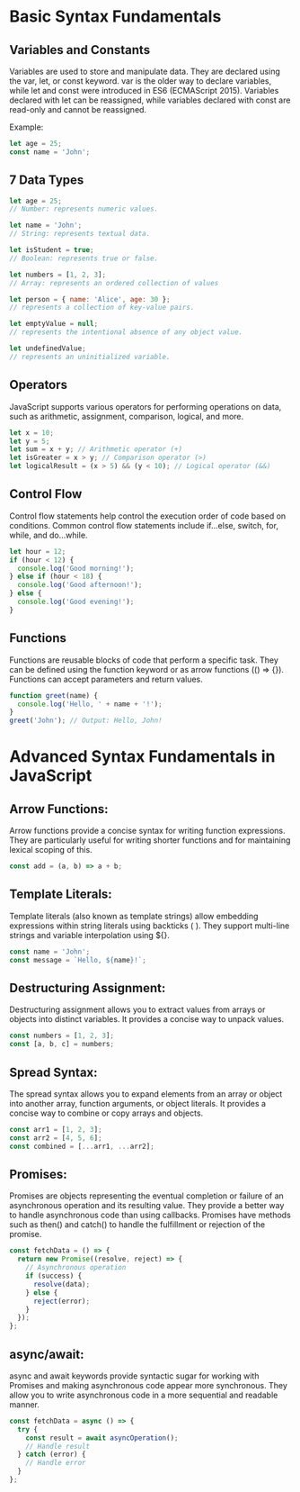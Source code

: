 # Basic Syntax Fundamentals

## Variables and Constants

Variables are used to store and manipulate data. They are declared using the var, let, or const keyword.
var is the older way to declare variables, while let and const were introduced in ES6 (ECMAScript 2015).
Variables declared with let can be reassigned, while variables declared with const are read-only and cannot be reassigned.

Example:
```js
let age = 25;
const name = 'John';
```

## 7 Data Types
```js
let age = 25; 
// Number: represents numeric values.

let name = 'John'; 
// String: represents textual data.

let isStudent = true; 
// Boolean: represents true or false.

let numbers = [1, 2, 3]; 
// Array: represents an ordered collection of values

let person = { name: 'Alice', age: 30 }; 
// represents a collection of key-value pairs.

let emptyValue = null; 
// represents the intentional absence of any object value.

let undefinedValue;
// represents an uninitialized variable.
```

## Operators
JavaScript supports various operators for performing operations on data, such as arithmetic, assignment, comparison, logical, and more.
```js
let x = 10;
let y = 5;
let sum = x + y; // Arithmetic operator (+)
let isGreater = x > y; // Comparison operator (>)
let logicalResult = (x > 5) && (y < 10); // Logical operator (&&)
```

## Control Flow
Control flow statements help control the execution order of code based on conditions.
Common control flow statements include if...else, switch, for, while, and do...while.

```js
let hour = 12;
if (hour < 12) {
  console.log('Good morning!');
} else if (hour < 18) {
  console.log('Good afternoon!');
} else {
  console.log('Good evening!');
}
```

## Functions

Functions are reusable blocks of code that perform a specific task.
They can be defined using the function keyword or as arrow functions (() => {}).
Functions can accept parameters and return values.

```js
function greet(name) {
  console.log('Hello, ' + name + '!');
}
greet('John'); // Output: Hello, John!
```
# Advanced Syntax Fundamentals in JavaScript

## Arrow Functions:
Arrow functions provide a concise syntax for writing function expressions.
They are particularly useful for writing shorter functions and for maintaining lexical scoping of this.
```js
const add = (a, b) => a + b;
```

## Template Literals:
Template literals (also known as template strings) allow embedding expressions within string literals using backticks ( ).
They support multi-line strings and variable interpolation using ${}.
```js
const name = 'John';
const message = `Hello, ${name}!`;
```

## Destructuring Assignment:
Destructuring assignment allows you to extract values from arrays or objects into distinct variables.
It provides a concise way to unpack values.

```js
const numbers = [1, 2, 3];
const [a, b, c] = numbers;
```

## Spread Syntax:
The spread syntax allows you to expand elements from an array or object into another array, function arguments, or object literals.
It provides a concise way to combine or copy arrays and objects.
```js
const arr1 = [1, 2, 3];
const arr2 = [4, 5, 6];
const combined = [...arr1, ...arr2];
```

## Promises:
Promises are objects representing the eventual completion or failure of an asynchronous operation and its resulting value.
They provide a better way to handle asynchronous code than using callbacks.
Promises have methods such as then() and catch() to handle the fulfillment or rejection of the promise.

```js
const fetchData = () => {
  return new Promise((resolve, reject) => {
    // Asynchronous operation
    if (success) {
      resolve(data);
    } else {
      reject(error);
    }
  });
};
```

## async/await:
async and await keywords provide syntactic sugar for working with Promises and making asynchronous code appear more synchronous.
They allow you to write asynchronous code in a more sequential and readable manner.

```js
const fetchData = async () => {
  try {
    const result = await asyncOperation();
    // Handle result
  } catch (error) {
    // Handle error
  }
};
```